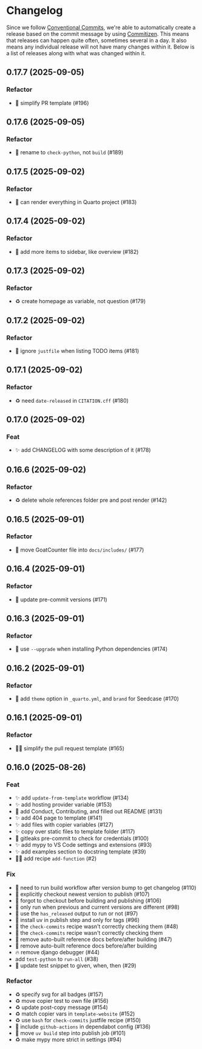 # Changelog

Since we follow [Conventional
Commits](https://decisions.seedcase-project.org/why-conventional-commits),
we're able to automatically create a release based on the commit message
by using
[Commitizen](https://decisions.seedcase-project.org/why-semantic-release-with-commitizen).
This means that releases can happen quite often, sometimes several in
a day. It also means any individual release will not have many changes
within it. Below is a list of releases along with what was changed
within it.

## 0.17.7 (2025-09-05)

### Refactor

- :memo: simplify PR template (#196)

## 0.17.6 (2025-09-05)

### Refactor

- :truck: rename to `check-python`, not `build` (#189)

## 0.17.5 (2025-09-02)

### Refactor

- :wrench: can render everything in Quarto project (#183)

## 0.17.4 (2025-09-02)

### Refactor

- :wrench: add more items to sidebar, like overview (#182)

## 0.17.3 (2025-09-02)

### Refactor

- :recycle: create homepage as variable, not question (#179)

## 0.17.2 (2025-09-02)

### Refactor

- :hammer: ignore `justfile` when listing TODO items (#181)

## 0.17.1 (2025-09-02)

### Refactor

- :recycle: need `date-released` in `CITATION.cff` (#180)

## 0.17.0 (2025-09-02)

### Feat

- :sparkles: add CHANGELOG with some description of it (#178)

## 0.16.6 (2025-09-02)

### Refactor

- :recycle: delete whole references folder pre and post render (#142)

## 0.16.5 (2025-09-01)

### Refactor

- :truck: move GoatCounter file into `docs/includes/` (#177)

## 0.16.4 (2025-09-01)

### Refactor

- :pushpin: update pre-commit versions (#171)

## 0.16.3 (2025-09-01)

### Refactor

- :hammer: use `--upgrade` when installing Python dependencies (#174)

## 0.16.2 (2025-09-01)

### Refactor

- :wrench: add `theme` option in `_quarto.yml`, and `brand` for Seedcase (#170)

## 0.16.1 (2025-09-01)

### Refactor

- :technologist: simplify the pull request template (#165)

## 0.16.0 (2025-08-26)

### Feat

- :sparkles: add `update-from-template` workflow (#134)
- :sparkles: add hosting provider variable (#153)
- :memo: add Conduct, Contributing, and filled out README (#131)
- :sparkles: add 404 page to template (#141)
- :sparkles: add files with copier variables (#127)
- :sparkles: copy over static files to template folder (#117)
- :hammer: gitleaks pre-commit to check for credentials (#100)
- :sparkles: add mypy to VS Code settings and extensions (#93)
- :sparkles: add examples section to docstring template (#39)
- 🧑‍💻 add recipe `add-function` (#2)

### Fix

- :bug: need to run build workflow after version bump to get changelog (#110)
- :construction_worker: explicitly checkout newest version to publish (#107)
- :construction_worker: forgot to checkout before building and publishing (#106)
- :construction_worker: only run when previous and current versions are different (#98)
- :construction_worker: use the `has_released` output to run or not (#97)
- :bug: install uv in publish step and only for tags (#96)
- :hammer: the `check-commits` recipe wasn't correctly checking them (#48)
- :hammer: the `check-commits` recipe wasn't correctly checking them
- :bug: remove auto-built reference docs before/after building (#47)
- :bug: remove auto-built reference docs before/after building
- :fire: remove django debugger (#44)
- add `test-python` to `run-all` (#38)
- :hammer: update test snippet to given, when, then (#29)

### Refactor

- :recycle: specify svg for all badges (#157)
- :recycle: move copier test to own file (#156)
- :recycle: update post-copy message (#154)
- :recycle: match copier vars in `template-website` (#152)
- :recycle: use `bash` for `check-commits` justfile recipe (#150)
- :wrench: include `github-actions` in dependabot config (#136)
- :construction_worker: move `uv build` step into publish job (#101)
- :recycle: make mypy more strict in settings (#94)
